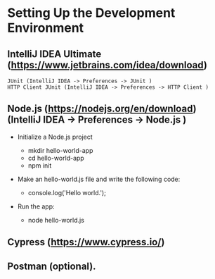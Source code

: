 # Setting Up the Development Environment

## IntelliJ IDEA Ultimate  (https://www.jetbrains.com/idea/download)
    JUnit (IntelliJ IDEA -> Preferences -> JUnit )
    HTTP Client JUnit (IntelliJ IDEA -> Preferences -> HTTP Client )

## Node.js (https://nodejs.org/en/download) (IntelliJ IDEA -> Preferences -> Node.js )

* Initialize a Node.js project
  - mkdir hello-world-app
  - cd hello-world-app
  - npm init

* Make an hello-world.js file and write the following code:
  - console.log('Hello world.');
      
* Run the app:
  - node hello-world.js

  
## Cypress (https://www.cypress.io/)

## Postman (optional).
